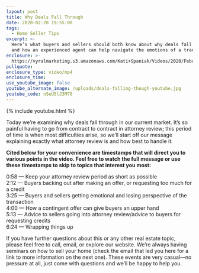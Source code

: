 ```yaml
---
layout: post
title: Why Deals Fall Through
date: 2020-02-28 19:55:00
tags:
  - Home Seller Tips
excerpt: >-
  Here’s what buyers and sellers should both know about why deals fall through,
  and how an experienced agent can help navigate the emotions of a transaction.
enclosure: >-
  https://vyralmarketing.s3.amazonaws.com/Kati+Spaniak/Videos/2020/February/Why+Deals+Fall+Through.mp4
pullquote:
enclosure_type: video/mp4
enclosure_time:
use_youtube_image: false
youtube_alternate_image: /uploads/deals-falling-though-youtube.jpg
youtube_code: nSeU5lJ3M70
---
```


{% include youtube.html %}

Today we’re examining why deals fall through in our current market. It’s so painful having to go from contract to contract in attorney review; this period of time is when most difficulties arise, so we’ll start off our message explaining exactly what attorney review is and how best to handle it.&nbsp;

**Cited below for your convenience are timestamps that will direct you to various points in the video. Feel free to watch the full message or use these timestamps to skip to topics that interest you most:&nbsp;**

0:58 — Keep your attorney review period as short as possible&nbsp;<br>2:12 — Buyers backing out after making an offer, or requesting too much for a credit&nbsp;<br>3:25 — Buyers and sellers getting emotional and losing perspective of the transaction&nbsp;<br>4:00 — How a contingent offer can give buyers an upper hand<br>5:13 — Advice to sellers going into attorney review/advice to buyers for requesting credits<br>6:24 — Wrapping things up&nbsp;

If you have further questions about this or any other real estate topic, please feel free to call, email, or explore our website. We’re always having seminars on how to sell your home (check the email that led you here for a link to more information on the next one). These events are very casual—no pressure at all, just come with questions and we’ll be happy to help you.&nbsp;